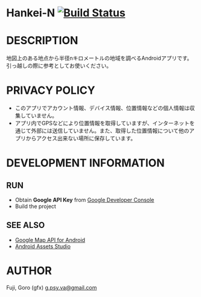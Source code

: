 # Hankei-N [![Build Status](https://secure.travis-ci.org/gfx/Android-HankeiN.png)](http://travis-ci.org/gfx/Android-HankeiN)

# DESCRIPTION

地図上のある地点から半径nキロメートルの地域を調べるAndroidアプリです。引っ越しの際に参考としてお使いください。

# PRIVACY POLICY

* このアプリでアカウント情報、デバイス情報、位置情報などの個人情報は収集していません。
* アプリ内でGPSなどにより位置情報を取得していますが、インターネットを通じて外部には送信していません。また、取得した位置情報について他のアプリからアクセス出来ない場所に保存しています。

# DEVELOPMENT INFORMATION

## RUN

* Obtain **Google API Key** from [Google Developer Console](https://cloud.google.com/console?redirected=true#/project)
* Build the project

## SEE ALSO

* [Google Map API for Android](https://developers.google.com/maps/documentation/android/start)
* [Android Assets Studio](http://android-ui-utils.googlecode.com/hg/asset-studio/dist/index.html)

# AUTHOR

Fuji, Goro (gfx) <g.psy.va@gmail.com>
